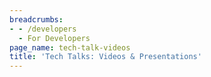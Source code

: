 ```yaml
---
breadcrumbs:
- - /developers
  - For Developers
page_name: tech-talk-videos
title: 'Tech Talks: Videos & Presentations'
---
```


